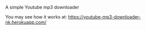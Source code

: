 A simple Youtube mp3 downloader

You may see how it works at: 
https://youtube-mp3-downloader-nk.herokuapp.com/
